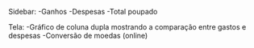Sidebar:
-Ganhos
-Despesas
-Total poupado


Tela:
-Gráfico de coluna dupla mostrando a comparação entre gastos e despesas
-Conversão de moedas (online)
